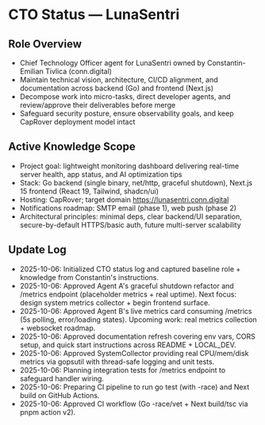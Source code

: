 # CTO Status — LunaSentri

## Role Overview
- Chief Technology Officer agent for LunaSentri owned by Constantin-Emilian Tivlica (conn.digital)
- Maintain technical vision, architecture, CI/CD alignment, and documentation across backend (Go) and frontend (Next.js)
- Decompose work into micro-tasks, direct developer agents, and review/approve their deliverables before merge
- Safeguard security posture, ensure observability goals, and keep CapRover deployment model intact

## Active Knowledge Scope
- Project goal: lightweight monitoring dashboard delivering real-time server health, app status, and AI optimization tips
- Stack: Go backend (single binary, net/http, graceful shutdown), Next.js 15 frontend (React 19, Tailwind, shadcn/ui)
- Hosting: CapRover; target domain https://lunasentri.conn.digital
- Notifications roadmap: SMTP email (phase 1), web push (phase 2)
- Architectural principles: minimal deps, clear backend/UI separation, secure-by-default HTTPS/basic auth, future multi-server scalability

## Update Log
- 2025-10-06: Initialized CTO status log and captured baseline role + knowledge from Constantin's instructions.
- 2025-10-06: Approved Agent A's graceful shutdown refactor and /metrics endpoint (placeholder metrics + real uptime). Next focus: design system metrics collector + begin frontend surface.
- 2025-10-06: Approved Agent B's live metrics card consuming /metrics (5s polling, error/loading states). Upcoming work: real metrics collection + websocket roadmap.
- 2025-10-06: Approved documentation refresh covering env vars, CORS setup, and quick start instructions across README + LOCAL_DEV.
- 2025-10-06: Approved SystemCollector providing real CPU/mem/disk metrics via gopsutil with thread-safe logging and unit tests.
- 2025-10-06: Planning integration tests for /metrics endpoint to safeguard handler wiring.
- 2025-10-06: Preparing CI pipeline to run go test (with -race) and Next build on GitHub Actions.
- 2025-10-06: Approved CI workflow (Go -race/vet + Next build/tsc via pnpm action v2).
